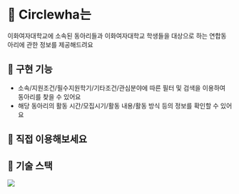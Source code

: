 # :school: Circlewha는
이화여자대학교에 소속된 동아리들과 이화여자대학교 학생들을 대상으로 하는 연합동아리에 관한 정보를 제공해드려요

## :school: 구현 기능
+ 소속/지원조건/필수지원학기/기타조건/관심분야에 따른 필터 및 검색을 이용하여 동아리를 찾을 수 있어요
+ 해당 동아리의 활동 시간/모집시기/활동 내용/활동 방식 등의 정보를 확인할 수 있어요

## :school: 직접 이용해보세요

## :school: 기술 스택
<img src="https://img.shields.io/badge/MySQL-4479A1?style=for-the-badge&logo=MySQL&logoColor=white">


